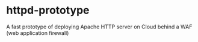 # httpd-prototype
A fast prototype of deploying Apache HTTP server on Cloud behind a WAF (web application firewall)
